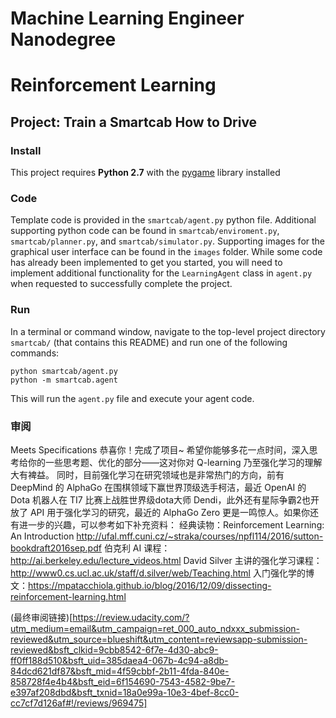# Machine Learning Engineer Nanodegree
# Reinforcement Learning
## Project: Train a Smartcab How to Drive

### Install

This project requires **Python 2.7** with the [pygame](https://www.pygame.org/wiki/GettingStarted
) library installed

### Code

Template code is provided in the `smartcab/agent.py` python file. Additional supporting python code can be found in `smartcab/enviroment.py`, `smartcab/planner.py`, and `smartcab/simulator.py`. Supporting images for the graphical user interface can be found in the `images` folder. While some code has already been implemented to get you started, you will need to implement additional functionality for the `LearningAgent` class in `agent.py` when requested to successfully complete the project. 

### Run

In a terminal or command window, navigate to the top-level project directory `smartcab/` (that contains this README) and run one of the following commands:

```python smartcab/agent.py```  
```python -m smartcab.agent```

This will run the `agent.py` file and execute your agent code.


### 审阅

Meets Specifications
恭喜你！完成了项目~
希望你能够多花一点时间，深入思考给你的一些思考题、优化的部分——这对你对 Q-learning 乃至强化学习的理解大有裨益。
同时，目前强化学习在研究领域也是非常热门的方向，前有 DeepMind 的 AlphaGo 在围棋领域下赢世界顶级选手柯洁，最近 OpenAI 的 Dota 机器人在 TI7 比赛上战胜世界级dota大师 Dendi，此外还有星际争霸2也开放了 API 用于强化学习的研究，最近的 AlphaGo Zero 更是一鸣惊人。如果你还有进一步的兴趣，可以参考如下补充资料：
经典读物：Reinforcement Learning: An Introduction http://ufal.mff.cuni.cz/~straka/courses/npfl114/2016/sutton-bookdraft2016sep.pdf
伯克利 AI 课程：http://ai.berkeley.edu/lecture_videos.html
David Silver 主讲的强化学习课程：http://www0.cs.ucl.ac.uk/staff/d.silver/web/Teaching.html
入门强化学的博文：https://mpatacchiola.github.io/blog/2016/12/09/dissecting-reinforcement-learning.html

(最终审阅链接)[https://review.udacity.com/?utm_medium=email&utm_campaign=ret_000_auto_ndxxx_submission-reviewed&utm_source=blueshift&utm_content=reviewsapp-submission-reviewed&bsft_clkid=9cbb8542-6f7e-4d30-abc9-ff0ff188d510&bsft_uid=385daea4-067b-4c94-a8db-84dcd621df87&bsft_mid=4f59cbbf-2b11-4fda-840e-858728f4e4b4&bsft_eid=6f154690-7543-4582-9be7-e397af208dbd&bsft_txnid=18a0e99a-10e3-4bef-8cc0-cc7cf7d126af#!/reviews/969475]